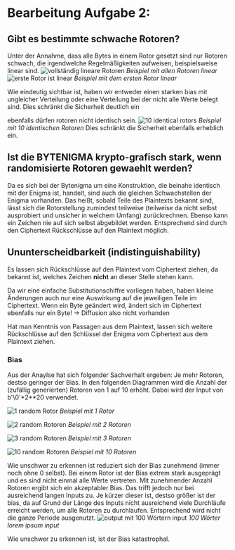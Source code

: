# Bearbeitung Aufgabe 2:

## Gibt es bestimmte schwache Rotoren?

Unter der Annahme, dass alle Bytes in einem Rotor gesetzt sind nur Rotoren schwach, die irgendwelche Regelmäßigkeiten aufweisen, beispielsweise linear sind.
![vollständig lineare Rotoren](tests/empirical_analysis_results/linear_rotors.png?raw=true "vollständig lineare Rotoren")
*Beispiel mit allen Rotoren linear*
![erste Rotor ist linear](tests/empirical_analysis_results/one_linear_rotor.png?raw=true "erste Rotor ist linear")
*Beispiel mit dem ersten Rotor linear*

Wie eindeutig sichtbar ist, haben wir entweder einen starken bias mit ungleicher Verteilung oder eine Verteilung bei der nicht alle Werte belegt sind. Dies schränkt die Sicherheit deutlich ein

ebenfalls dürfen rotoren nicht identisch sein.
![10 identical rotors](tests/empirical_analysis_results/10_identical_rotors.png?raw=true "10 identical rotors")
*Beispiel mit 10 identischen Rotoren*
Dies schränkt die Sicherheit ebenfalls erheblich ein.

## Ist die BYTENIGMA krypto-grafisch stark, wenn randomisierte Rotoren gewaehlt werden?

Da es sich bei der Bytenigma um eine Konstruktion, die beinahe identisch mit der Enigma ist, handelt, sind auch die gleichen Schwachstellen der Enigma vorhanden. Das heißt, sobald Teile des Plaintexts bekannt sind, lässt sich die Rotorstellung zumindest teilweise (teilweise da nicht selbst ausprobiert und unsicher in welchem Umfang) zurückrechnen. 
Ebenso kann ein Zeichen nie auf sich selbst abgebildet werden. Entsprechend sind durch den Ciphertext Rückschlüsse auf den Plaintext möglich.


## Ununterscheidbarkeit (indistinguishability) 

Es lassen sich Rückschlüsse auf den Plaintext vom Ciphertext ziehen, da bekannt ist, welches Zeichen **nicht** an dieser Stelle stehen kann. 

Da wir eine einfache Substitutionschiffre vorliegen haben, haben kleine Änderungen auch nur eine Auswirkung auf die jeweiligen Teile im Ciphertext. Wenn ein Byte geändert wird, ändert sich im Ciphertext ebenfalls nur ein Byte! -> Diffusion also nicht vorhanden

Hat man Kenntnis von Passagen aus dem Plaintext, lassen sich weitere Rückschlüsse auf den Schlüssel der Enigma vom Ciphertext aus dem Plaintext ziehen. 

### Bias

Aus der Anaylse hat sich folgender Sachverhalt ergeben: Je mehr Rotoren, destso geringer der Bias. In den folgenden Diagrammen wird die Anzahl der (zufällig generierten) Rotoren von 1 auf 10 erhöht. Dabei wird der Input von b'\0'*2**20 verwendet.

![](tests/empirical_analysis_results/1_rotor_random_input.png?raw=true "1 random Rotor")
*Beispiel mit 1 Rotor*

![](tests/empirical_analysis_results/2rotors.png?raw=true "2 random Rotoren")
*Beispiel mit 2 Rotoren*

![](tests/empirical_analysis_results/3rotors.png?raw=true "3 random Rotoren")
*Beispiel mit 3 Rotoren*


![](tests/empirical_analysis_results/10rotors.png?raw=true "10 random Rotoren")
*Beispiel mit 10 Rotoren*

Wie unschwer zu erkennen ist reduziert sich der Bias zunehmend (immer noch ohne 0 selbst). Bei einem Rotor ist der Bias extrem stark ausgeprägt und es sind nicht einmal alle Werte vertreten. 
Mit zunehmender Anzahl Rotoren ergibt sich ein akzeptabler Bias. 
Das trifft jedoch nur bei ausreichend langen Inputs zu. Je kürzer dieser ist, destso größer ist der bias, da auf Grund der Länge des Inputs nicht ausreichend viele Durchläufe erreicht werden, um alle Rotoren zu durchlaufen. Entsprechend wird nicht die ganze Periode ausgenutzt.
![](tests/empirical_analysis_results/100word_input_10_rotors.png?raw=true "output mit 100 Wörtern input")
*100 Wörter lorem ipsum input*

Wie unschwer zu erkennen ist, ist der Bias katastrophal. 
